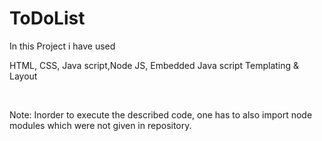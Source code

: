 # ToDoList
<p>In this Project i have used</p>
<p>HTML, CSS, Java script,Node JS, Embedded Java script Templating & Layout</p><br>
<p>Note: Inorder to execute the described code, one has to also import node modules which were not given in repository.</p>

